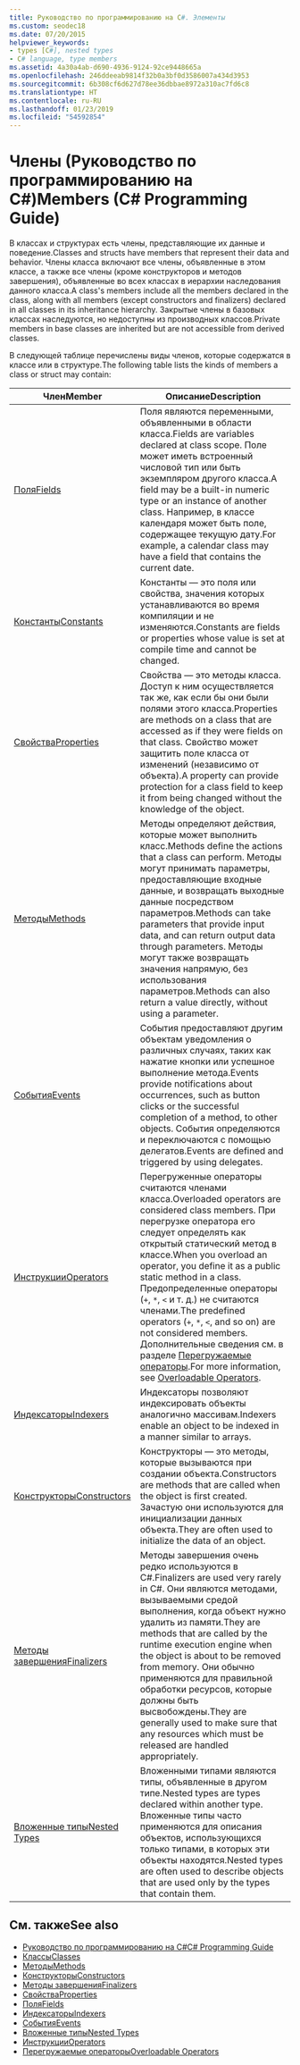 ```yaml
---
title: Руководство по программированию на C#. Элементы
ms.custom: seodec18
ms.date: 07/20/2015
helpviewer_keywords:
- types [C#], nested types
- C# language, type members
ms.assetid: 4a30a4ab-d690-4936-9124-92ce9448665a
ms.openlocfilehash: 246ddeeab9814f32b0a3bf0d3586007a434d3953
ms.sourcegitcommit: 6b308cf6d627d78ee36dbbae8972a310ac7fd6c8
ms.translationtype: HT
ms.contentlocale: ru-RU
ms.lasthandoff: 01/23/2019
ms.locfileid: "54592854"
---
```

# <a name="members-c-programming-guide"></a><span data-ttu-id="0ef38-102">Члены (Руководство по программированию на C#)</span><span class="sxs-lookup"><span data-stu-id="0ef38-102">Members (C# Programming Guide)</span></span>
<span data-ttu-id="0ef38-103">В классах и структурах есть члены, представляющие их данные и поведение.</span><span class="sxs-lookup"><span data-stu-id="0ef38-103">Classes and structs have members that represent their data and behavior.</span></span> <span data-ttu-id="0ef38-104">Члены класса включают все члены, объявленные в этом классе, а также все члены (кроме конструкторов и методов завершения), объявленные во всех классах в иерархии наследования данного класса.</span><span class="sxs-lookup"><span data-stu-id="0ef38-104">A class's members include all the members declared in the class, along with all members (except constructors and finalizers) declared in all classes in its inheritance hierarchy.</span></span> <span data-ttu-id="0ef38-105">Закрытые члены в базовых классах наследуются, но недоступны из производных классов.</span><span class="sxs-lookup"><span data-stu-id="0ef38-105">Private members in base classes are inherited but are not accessible from derived classes.</span></span>  
  
 <span data-ttu-id="0ef38-106">В следующей таблице перечислены виды членов, которые содержатся в классе или в структуре.</span><span class="sxs-lookup"><span data-stu-id="0ef38-106">The following table lists the kinds of members a class or struct may contain:</span></span>  
  
|<span data-ttu-id="0ef38-107">Член</span><span class="sxs-lookup"><span data-stu-id="0ef38-107">Member</span></span>|<span data-ttu-id="0ef38-108">Описание</span><span class="sxs-lookup"><span data-stu-id="0ef38-108">Description</span></span>|  
|------------|-----------------|  
|[<span data-ttu-id="0ef38-109">Поля</span><span class="sxs-lookup"><span data-stu-id="0ef38-109">Fields</span></span>](../../../csharp/programming-guide/classes-and-structs/fields.md)|<span data-ttu-id="0ef38-110">Поля являются переменными, объявленными в области класса.</span><span class="sxs-lookup"><span data-stu-id="0ef38-110">Fields are variables declared at class scope.</span></span> <span data-ttu-id="0ef38-111">Поле может иметь встроенный числовой тип или быть экземпляром другого класса.</span><span class="sxs-lookup"><span data-stu-id="0ef38-111">A field may be a built-in numeric type or an instance of another class.</span></span> <span data-ttu-id="0ef38-112">Например, в классе календаря может быть поле, содержащее текущую дату.</span><span class="sxs-lookup"><span data-stu-id="0ef38-112">For example, a calendar class may have a field that contains the current date.</span></span>|  
|[<span data-ttu-id="0ef38-113">Константы</span><span class="sxs-lookup"><span data-stu-id="0ef38-113">Constants</span></span>](../../../csharp/programming-guide/classes-and-structs/constants.md)|<span data-ttu-id="0ef38-114">Константы — это поля или свойства, значения которых устанавливаются во время компиляции и не изменяются.</span><span class="sxs-lookup"><span data-stu-id="0ef38-114">Constants are fields or properties whose value is set at compile time and cannot be changed.</span></span>|  
|[<span data-ttu-id="0ef38-115">Свойства</span><span class="sxs-lookup"><span data-stu-id="0ef38-115">Properties</span></span>](../../../csharp/programming-guide/classes-and-structs/properties.md)|<span data-ttu-id="0ef38-116">Свойства — это методы класса. Доступ к ним осуществляется так же, как если бы они были полями этого класса.</span><span class="sxs-lookup"><span data-stu-id="0ef38-116">Properties are methods on a class that are accessed as if they were fields on that class.</span></span> <span data-ttu-id="0ef38-117">Свойство может защитить поле класса от изменений (независимо от объекта).</span><span class="sxs-lookup"><span data-stu-id="0ef38-117">A property can provide protection for a class field to keep it from being changed without the knowledge of the object.</span></span>|  
|[<span data-ttu-id="0ef38-118">Методы</span><span class="sxs-lookup"><span data-stu-id="0ef38-118">Methods</span></span>](../../../csharp/programming-guide/classes-and-structs/methods.md)|<span data-ttu-id="0ef38-119">Методы определяют действия, которые может выполнить класс.</span><span class="sxs-lookup"><span data-stu-id="0ef38-119">Methods define the actions that a class can perform.</span></span> <span data-ttu-id="0ef38-120">Методы могут принимать параметры, предоставляющие входные данные, и возвращать выходные данные посредством параметров.</span><span class="sxs-lookup"><span data-stu-id="0ef38-120">Methods can take parameters that provide input data, and can return output data through parameters.</span></span> <span data-ttu-id="0ef38-121">Методы могут также возвращать значения напрямую, без использования параметров.</span><span class="sxs-lookup"><span data-stu-id="0ef38-121">Methods can also return a value directly, without using a parameter.</span></span>|  
|[<span data-ttu-id="0ef38-122">События</span><span class="sxs-lookup"><span data-stu-id="0ef38-122">Events</span></span>](../../../csharp/programming-guide/events/index.md)|<span data-ttu-id="0ef38-123">События предоставляют другим объектам уведомления о различных случаях, таких как нажатие кнопки или успешное выполнение метода.</span><span class="sxs-lookup"><span data-stu-id="0ef38-123">Events provide notifications about occurrences, such as button clicks or the successful completion of a method, to other objects.</span></span> <span data-ttu-id="0ef38-124">События определяются и переключаются с помощью делегатов.</span><span class="sxs-lookup"><span data-stu-id="0ef38-124">Events are defined and triggered by using delegates.</span></span>|  
|[<span data-ttu-id="0ef38-125">Инструкции</span><span class="sxs-lookup"><span data-stu-id="0ef38-125">Operators</span></span>](../../../csharp/programming-guide/statements-expressions-operators/operators.md)|<span data-ttu-id="0ef38-126">Перегруженные операторы считаются членами класса.</span><span class="sxs-lookup"><span data-stu-id="0ef38-126">Overloaded operators are considered class members.</span></span> <span data-ttu-id="0ef38-127">При перегрузке оператора его следует определять как открытый статический метод в классе.</span><span class="sxs-lookup"><span data-stu-id="0ef38-127">When you overload an operator, you define it as a public static method in a class.</span></span> <span data-ttu-id="0ef38-128">Предопределенные операторы (`+`, `*`, `<` и т. д.) не считаются членами.</span><span class="sxs-lookup"><span data-stu-id="0ef38-128">The predefined operators (`+`, `*`, `<`, and so on) are not considered members.</span></span> <span data-ttu-id="0ef38-129">Дополнительные сведения см. в разделе [Перегружаемые операторы](../../../csharp/programming-guide/statements-expressions-operators/overloadable-operators.md).</span><span class="sxs-lookup"><span data-stu-id="0ef38-129">For more information, see [Overloadable Operators](../../../csharp/programming-guide/statements-expressions-operators/overloadable-operators.md).</span></span>|  
|[<span data-ttu-id="0ef38-130">Индексаторы</span><span class="sxs-lookup"><span data-stu-id="0ef38-130">Indexers</span></span>](../../../csharp/programming-guide/indexers/index.md)|<span data-ttu-id="0ef38-131">Индексаторы позволяют индексировать объекты аналогично массивам.</span><span class="sxs-lookup"><span data-stu-id="0ef38-131">Indexers enable an object to be indexed in a manner similar to arrays.</span></span>|  
|[<span data-ttu-id="0ef38-132">Конструкторы</span><span class="sxs-lookup"><span data-stu-id="0ef38-132">Constructors</span></span>](../../../csharp/programming-guide/classes-and-structs/constructors.md)|<span data-ttu-id="0ef38-133">Конструкторы — это методы, которые вызываются при создании объекта.</span><span class="sxs-lookup"><span data-stu-id="0ef38-133">Constructors are methods that are called when the object is first created.</span></span> <span data-ttu-id="0ef38-134">Зачастую они используются для инициализации данных объекта.</span><span class="sxs-lookup"><span data-stu-id="0ef38-134">They are often used to initialize the data of an object.</span></span>|  
|[<span data-ttu-id="0ef38-135">Методы завершения</span><span class="sxs-lookup"><span data-stu-id="0ef38-135">Finalizers</span></span>](../../../csharp/programming-guide/classes-and-structs/destructors.md)|<span data-ttu-id="0ef38-136">Методы завершения очень редко используются в C#.</span><span class="sxs-lookup"><span data-stu-id="0ef38-136">Finalizers are used very rarely in C#.</span></span> <span data-ttu-id="0ef38-137">Они являются методами, вызываемыми средой выполнения, когда объект нужно удалить из памяти.</span><span class="sxs-lookup"><span data-stu-id="0ef38-137">They are methods that are called by the runtime execution engine when the object is about to be removed from memory.</span></span> <span data-ttu-id="0ef38-138">Они обычно применяются для правильной обработки ресурсов, которые должны быть высвобождены.</span><span class="sxs-lookup"><span data-stu-id="0ef38-138">They are generally used to make sure that any resources which must be released are handled appropriately.</span></span>|  
|[<span data-ttu-id="0ef38-139">Вложенные типы</span><span class="sxs-lookup"><span data-stu-id="0ef38-139">Nested Types</span></span>](../../../csharp/programming-guide/classes-and-structs/nested-types.md)|<span data-ttu-id="0ef38-140">Вложенными типами являются типы, объявленные в другом типе.</span><span class="sxs-lookup"><span data-stu-id="0ef38-140">Nested types are types declared within another type.</span></span> <span data-ttu-id="0ef38-141">Вложенные типы часто применяются для описания объектов, использующихся только типами, в которых эти объекты находятся.</span><span class="sxs-lookup"><span data-stu-id="0ef38-141">Nested types are often used to describe objects that are used only by the types that contain them.</span></span>|  
  
## <a name="see-also"></a><span data-ttu-id="0ef38-142">См. также</span><span class="sxs-lookup"><span data-stu-id="0ef38-142">See also</span></span>

- [<span data-ttu-id="0ef38-143">Руководство по программированию на C#</span><span class="sxs-lookup"><span data-stu-id="0ef38-143">C# Programming Guide</span></span>](../../../csharp/programming-guide/index.md)
- [<span data-ttu-id="0ef38-144">Классы</span><span class="sxs-lookup"><span data-stu-id="0ef38-144">Classes</span></span>](../../../csharp/programming-guide/classes-and-structs/classes.md)
- [<span data-ttu-id="0ef38-145">Методы</span><span class="sxs-lookup"><span data-stu-id="0ef38-145">Methods</span></span>](../../../csharp/programming-guide/classes-and-structs/methods.md)
- [<span data-ttu-id="0ef38-146">Конструкторы</span><span class="sxs-lookup"><span data-stu-id="0ef38-146">Constructors</span></span>](../../../csharp/programming-guide/classes-and-structs/constructors.md)
- [<span data-ttu-id="0ef38-147">Методы завершения</span><span class="sxs-lookup"><span data-stu-id="0ef38-147">Finalizers</span></span>](../../../csharp/programming-guide/classes-and-structs/destructors.md)
- [<span data-ttu-id="0ef38-148">Свойства</span><span class="sxs-lookup"><span data-stu-id="0ef38-148">Properties</span></span>](../../../csharp/programming-guide/classes-and-structs/properties.md)
- [<span data-ttu-id="0ef38-149">Поля</span><span class="sxs-lookup"><span data-stu-id="0ef38-149">Fields</span></span>](../../../csharp/programming-guide/classes-and-structs/fields.md)
- [<span data-ttu-id="0ef38-150">Индексаторы</span><span class="sxs-lookup"><span data-stu-id="0ef38-150">Indexers</span></span>](../../../csharp/programming-guide/indexers/index.md)
- [<span data-ttu-id="0ef38-151">События</span><span class="sxs-lookup"><span data-stu-id="0ef38-151">Events</span></span>](../../../csharp/programming-guide/events/index.md)
- [<span data-ttu-id="0ef38-152">Вложенные типы</span><span class="sxs-lookup"><span data-stu-id="0ef38-152">Nested Types</span></span>](../../../csharp/programming-guide/classes-and-structs/nested-types.md)
- [<span data-ttu-id="0ef38-153">Инструкции</span><span class="sxs-lookup"><span data-stu-id="0ef38-153">Operators</span></span>](../../../csharp/programming-guide/statements-expressions-operators/operators.md)
- [<span data-ttu-id="0ef38-154">Перегружаемые операторы</span><span class="sxs-lookup"><span data-stu-id="0ef38-154">Overloadable Operators</span></span>](../../../csharp/programming-guide/statements-expressions-operators/overloadable-operators.md)
